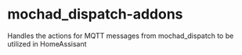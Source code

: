 # mochad_dispatch-addons
Handles the actions for MQTT messages from mochad_dispatch to be utilized in HomeAssisant
